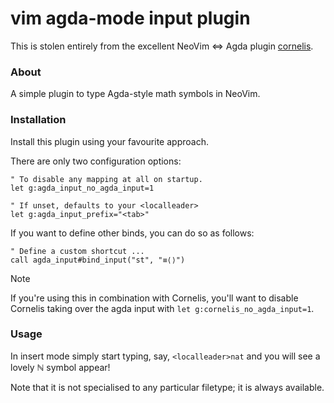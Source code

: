 # vim agda-mode input plugin

This is stolen entirely from the excellent NeoVim ⇔ Agda plugin
[cornelis](https://github.com/isovector/cornelis).

### About

A simple plugin to type Agda-style math symbols in NeoVim.


### Installation

Install this plugin using your favourite approach.

There are only two configuration options:

```vim
" To disable any mapping at all on startup.
let g:agda_input_no_agda_input=1

" If unset, defaults to your <localleader>
let g:agda_input_prefix="<tab>"
```

If you want to define other binds, you can do so as follows:

```vim
" Define a custom shortcut ...
call agda_input#bind_input("st", "≡⟨⟩")
```

> [!NOTE]
>
> If you're using this in combination with Cornelis, you'll want to disable
> Cornelis taking over the agda input with `let g:cornelis_no_agda_input=1`.


### Usage

In insert mode simply start typing, say, `<localleader>nat` and you will see a
lovely ℕ symbol appear!

Note that it is not specialised to any particular filetype; it is always
available.
